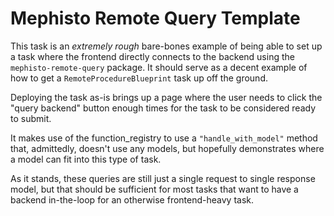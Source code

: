 # Mephisto Remote Query Template

This task is an _extremely rough_ bare-bones example of being able to set up a task where the frontend directly connects to the backend using the `mephisto-remote-query` package. It should serve as a decent example of how to get a `RemoteProcedureBlueprint` task up off the ground.

Deploying the task as-is brings up a page where the user needs to click the "query backend" button enough times for the task to be considered ready to submit.

It makes use of the function_registry to use a `"handle_with_model"` method that, admittedly, doesn't use any models, but hopefully demonstrates where a model can fit into this type of task.

As it stands, these queries are still just a single request to single response model, but that should be sufficient for most tasks that want to have a backend in-the-loop for an otherwise frontend-heavy task.